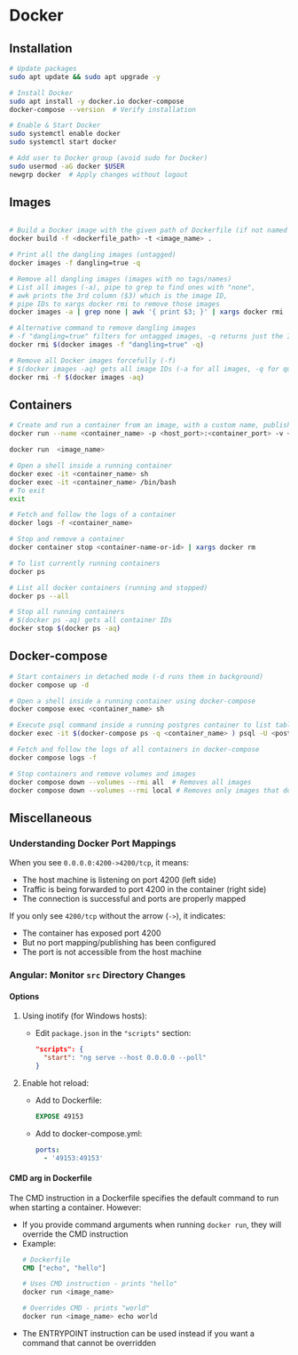 # Docker

## Installation
```bash
# Update packages
sudo apt update && sudo apt upgrade -y

# Install Docker
sudo apt install -y docker.io docker-compose
docker-compose --version  # Verify installation

# Enable & Start Docker
sudo systemctl enable docker
sudo systemctl start docker

# Add user to Docker group (avoid sudo for Docker)
sudo usermod -aG docker $USER
newgrp docker  # Apply changes without logout
```

## Images
```bash

# Build a Docker image with the given path of Dockerfile (if not named 'Dockerfile' in current dir) and the current directory as the build context
docker build -f <dockerfile_path> -t <image_name> .

# Print all the dangling images (untagged)
docker images -f dangling=true -q

# Remove all dangling images (images with no tags/names)
# List all images (-a), pipe to grep to find ones with "none",
# awk prints the 3rd column ($3) which is the image ID,
# pipe IDs to xargs docker rmi to remove those images
docker images -a | grep none | awk '{ print $3; }' | xargs docker rmi

# Alternative command to remove dangling images
# -f "dangling=true" filters for untagged images, -q returns just the IDs
docker rmi $(docker images -f "dangling=true" -q)

# Remove all Docker images forcefully (-f)
# $(docker images -aq) gets all image IDs (-a for all images, -q for quiet mode/IDs only)
docker rmi -f $(docker images -aq)
```

## Containers
```bash
# Create and run a container from an image, with a custom name, publish a container’s port(s) to the host, mount volumes and automatic cleanup after exit
docker run --name <container_name> -p <host_port>:<container_port> -v <host_dir>:<container_dir> --rm <image_name>

docker run  <image_name>

# Open a shell inside a running container
docker exec -it <container_name> sh
docker exec -it <container_name> /bin/bash
# To exit
exit

# Fetch and follow the logs of a container
docker logs -f <container_name>

# Stop and remove a container
docker container stop <container-name-or-id> | xargs docker rm

# To list currently running containers
docker ps

# List all docker containers (running and stopped)
docker ps --all

# Stop all running containers
# $(docker ps -aq) gets all container IDs
docker stop $(docker ps -aq)
```

## Docker-compose
```bash
# Start containers in detached mode (-d runs them in background)
docker compose up -d

# Open a shell inside a running container using docker-compose
docker compose exec <container_name> sh

# Execute psql command inside a running postgres container to list tables and their access privileges (\z shows table access privileges). The psql commands could be updated based on needs
docker exec -it $(docker-compose ps -q <container_name> ) psql -U <postgres_user_name> -c '\z'

# Fetch and follow the logs of all containers in docker-compose
docker compose logs -f

# Stop containers and remove volumes and images
docker compose down --volumes --rmi all  # Removes all images
docker compose down --volumes --rmi local # Removes only images that don't have a custom tag
```

## Miscellaneous

### Understanding Docker Port Mappings

When you see `0.0.0.0:4200->4200/tcp`, it means:
- The host machine is listening on port 4200 (left side)
- Traffic is being forwarded to port 4200 in the container (right side)
- The connection is successful and ports are properly mapped

If you only see `4200/tcp` without the arrow (`->`), it indicates:
- The container has exposed port 4200 
- But no port mapping/publishing has been configured
- The port is not accessible from the host machine


### Angular: Monitor `src` Directory Changes

#### Options

1. Using inotify (for Windows hosts):
   - Edit `package.json` in the `"scripts"` section:
     ```json
     "scripts": {
       "start": "ng serve --host 0.0.0.0 --poll"
     }
     ```

2. Enable hot reload:
   - Add to Dockerfile:
     ```dockerfile
     EXPOSE 49153
     ```
   - Add to docker-compose.yml:
     ```yaml
     ports:
       - '49153:49153'
     ```

#### CMD arg in Dockerfile
The CMD instruction in a Dockerfile specifies the default command to run when starting a container. However:

- If you provide command arguments when running `docker run`, they will override the CMD instruction
- Example:
  ```dockerfile
  # Dockerfile
  CMD ["echo", "hello"]
  ```
  ```bash
  # Uses CMD instruction - prints "hello"
  docker run <image_name>
  
  # Overrides CMD - prints "world" 
  docker run <image_name> echo world
  ```
- The ENTRYPOINT instruction can be used instead if you want a command that cannot be overridden